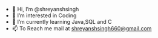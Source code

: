 - 👋 Hi, I’m @shreyanshsingh
- 👀 I’m interested in Coding 
- 🌱 I’m currently learning Java,SQL and C
- 📫 To Reach me mail at shreyanshsingh660@gmail.com

<!---
shreyanshsingh100/shreyanshsingh100 is a ✨ special ✨ repository because its `README.md` (this file) appears on your GitHub profile.
You can click the Preview link to take a look at your changes.
--->
